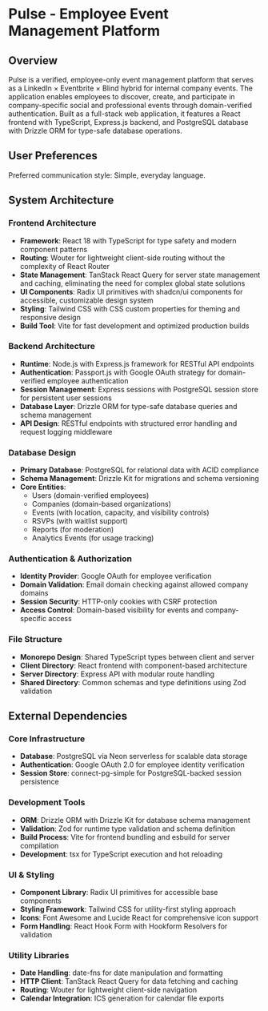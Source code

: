 # Pulse - Employee Event Management Platform

## Overview

Pulse is a verified, employee-only event management platform that serves as a LinkedIn × Eventbrite × Blind hybrid for internal company events. The application enables employees to discover, create, and participate in company-specific social and professional events through domain-verified authentication. Built as a full-stack web application, it features a React frontend with TypeScript, Express.js backend, and PostgreSQL database with Drizzle ORM for type-safe database operations.

## User Preferences

Preferred communication style: Simple, everyday language.

## System Architecture

### Frontend Architecture
- **Framework**: React 18 with TypeScript for type safety and modern component patterns
- **Routing**: Wouter for lightweight client-side routing without the complexity of React Router
- **State Management**: TanStack React Query for server state management and caching, eliminating the need for complex global state solutions
- **UI Components**: Radix UI primitives with shadcn/ui components for accessible, customizable design system
- **Styling**: Tailwind CSS with CSS custom properties for theming and responsive design
- **Build Tool**: Vite for fast development and optimized production builds

### Backend Architecture
- **Runtime**: Node.js with Express.js framework for RESTful API endpoints
- **Authentication**: Passport.js with Google OAuth strategy for domain-verified employee authentication
- **Session Management**: Express sessions with PostgreSQL session store for persistent user sessions
- **Database Layer**: Drizzle ORM for type-safe database queries and schema management
- **API Design**: RESTful endpoints with structured error handling and request logging middleware

### Database Design
- **Primary Database**: PostgreSQL for relational data with ACID compliance
- **Schema Management**: Drizzle Kit for migrations and schema versioning
- **Core Entities**: 
  - Users (domain-verified employees)
  - Companies (domain-based organizations)
  - Events (with location, capacity, and visibility controls)
  - RSVPs (with waitlist support)
  - Reports (for moderation)
  - Analytics Events (for usage tracking)

### Authentication & Authorization
- **Identity Provider**: Google OAuth for employee verification
- **Domain Validation**: Email domain checking against allowed company domains
- **Session Security**: HTTP-only cookies with CSRF protection
- **Access Control**: Domain-based visibility for events and company-specific access

### File Structure
- **Monorepo Design**: Shared TypeScript types between client and server
- **Client Directory**: React frontend with component-based architecture
- **Server Directory**: Express API with modular route handling
- **Shared Directory**: Common schemas and type definitions using Zod validation

## External Dependencies

### Core Infrastructure
- **Database**: PostgreSQL via Neon serverless for scalable data storage
- **Authentication**: Google OAuth 2.0 for employee identity verification
- **Session Store**: connect-pg-simple for PostgreSQL-backed session persistence

### Development Tools
- **ORM**: Drizzle ORM with Drizzle Kit for database schema management
- **Validation**: Zod for runtime type validation and schema definition
- **Build Process**: Vite for frontend bundling and esbuild for server compilation
- **Development**: tsx for TypeScript execution and hot reloading

### UI & Styling
- **Component Library**: Radix UI primitives for accessible base components
- **Styling Framework**: Tailwind CSS for utility-first styling approach
- **Icons**: Font Awesome and Lucide React for comprehensive icon support
- **Form Handling**: React Hook Form with Hookform Resolvers for validation

### Utility Libraries
- **Date Handling**: date-fns for date manipulation and formatting
- **HTTP Client**: TanStack React Query for data fetching and caching
- **Routing**: Wouter for lightweight client-side navigation
- **Calendar Integration**: ICS generation for calendar file exports